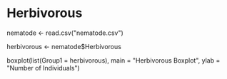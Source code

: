 # Herbivorous
nematode <- read.csv("nematode.csv")

herbivorous <- nematode$Herbivorous

boxplot(list(Group1 = herbivorous), 
        main = "Herbivorous Boxplot", 
        ylab = "Number of Individuals")
